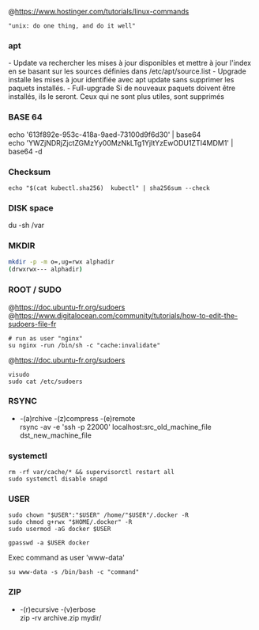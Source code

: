 @https://www.hostinger.com/tutorials/linux-commands   

```
"unix: do one thing, and do it well"
```

### apt

- Update va rechercher les mises à jour disponibles et mettre à jour l'index en se basant sur les sources définies dans /etc/apt/source.list
- Upgrade installe les mises à jour identifiée avec apt update sans supprimer les paquets installés.
- Full-upgrade Si de nouveaux paquets doivent être installés, ils le seront. Ceux qui ne sont plus utiles, sont supprimés

### BASE 64

echo '613f892e-953c-418a-9aed-73100d9f6d30' | base64  
echo 'YWZjNDRjZjctZGMzYy00MzNkLTg1YjItYzEwODU1ZTI4MDM1' | base64 -d  

### Checksum

```
echo "$(cat kubectl.sha256)  kubectl" | sha256sum --check
```

### DISK space

du -sh /var   

### MKDIR

```sh
mkdir -p -m o=,ug=rwx alphadir   
(drwxrwx--- alphadir)
```

### ROOT / SUDO

@https://doc.ubuntu-fr.org/sudoers  
@https://www.digitalocean.com/community/tutorials/how-to-edit-the-sudoers-file-fr  

```
# run as user "nginx"
su nginx -run /bin/sh -c "cache:invalidate"
```

@https://doc.ubuntu-fr.org/sudoers
```
visudo  
sudo cat /etc/sudoers  
```

### RSYNC

* -(a)rchive -(z)compress -(e)remote  
rsync -av -e 'ssh -p 22000' localhost:src_old_machine_file dst_new_machine_file

### systemctl

```
rm -rf var/cache/* && supervisorctl restart all
sudo systemctl disable snapd 
```

### USER

```
sudo chown "$USER":"$USER" /home/"$USER"/.docker -R   
sudo chmod g+rwx "$HOME/.docker" -R
sudo usermod -aG docker $USER

gpasswd -a $USER docker
```

Exec command as user 'www-data'
```
su www-data -s /bin/bash -c "command"
```

### ZIP

*  -(r)ecursive -(v)erbose   
zip -rv archive.zip mydir/
